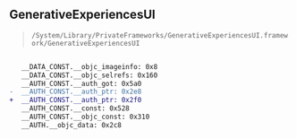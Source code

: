 ## GenerativeExperiencesUI

> `/System/Library/PrivateFrameworks/GenerativeExperiencesUI.framework/GenerativeExperiencesUI`

```diff

   __DATA_CONST.__objc_imageinfo: 0x8
   __DATA_CONST.__objc_selrefs: 0x160
   __AUTH_CONST.__auth_got: 0x5a0
-  __AUTH_CONST.__auth_ptr: 0x2e8
+  __AUTH_CONST.__auth_ptr: 0x2f0
   __AUTH_CONST.__const: 0x528
   __AUTH_CONST.__objc_const: 0x310
   __AUTH.__objc_data: 0x2c8

```
